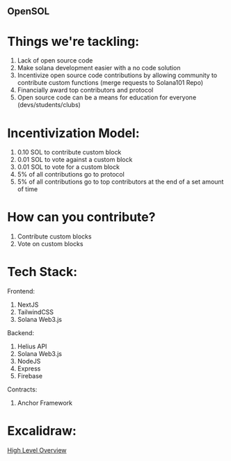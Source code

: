 ## OpenSOL ##

# Things we're tackling: #
1. Lack of open source code
2. Make solana development easier with a no code solution
3. Incentivize open source code contributions by allowing community to contribute custom functions (merge requests to Solana101 Repo)
4. Financially award top contributors and protocol
5. Open source code can be a means for education for everyone (devs/students/clubs)

# Incentivization Model: #
1. 0.10 SOL to contribute custom block
2. 0.01 SOL to vote against a custom block 
3. 0.01 SOL to vote for a custom block
4. 5% of all contributions go to protocol
5. 5% of all contributions go to top contributors at the end of a set amount of time

# How can you contribute? #
1. Contribute custom blocks
2. Vote on custom blocks

# Tech Stack: #
Frontend:
1. NextJS
2. TailwindCSS
3. Solana Web3.js

Backend:
1. Helius API
2. Solana Web3.js
3. NodeJS
4. Express
5. Firebase

Contracts:
1. Anchor Framework

# Excalidraw: #
[High Level Overview](https://excalidraw.com/#json=2sh8RkzKDa-2ymMurQHUp,fExhFBi88GsfIecMXKat0A)